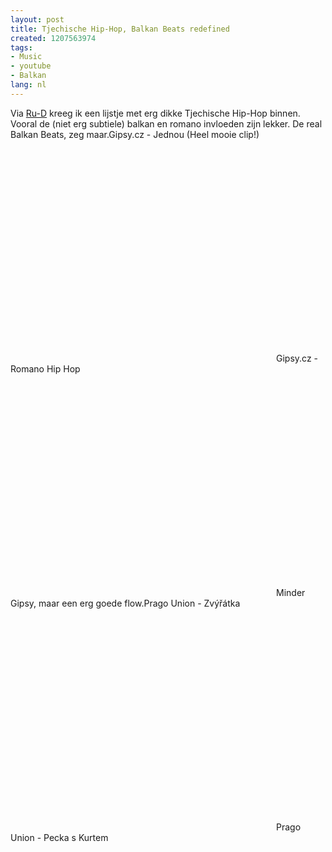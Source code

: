 ```yaml
---
layout: post
title: Tjechische Hip-Hop, Balkan Beats redefined
created: 1207563974
tags:
- Music
- youtube
- Balkan
lang: nl
---
```

Via [Ru-D](http://berkes.blip.tv/file/785245/) kreeg ik een lijstje met erg dikke Tjechische Hip-Hop binnen. Vooral de (niet erg subtiele) balkan en romano invloeden zijn lekker. De real Balkan Beats, zeg maar.<!--break-->Gipsy.cz - Jednou (Heel mooie clip!)<object width="425" height="355"><param name="movie" value="http://www.youtube.com/v/Zi62IN3KD2E&hl=en" /><param name="wmode" value="transparent" /><embed src="http://www.youtube.com/v/Zi62IN3KD2E&hl=en" type="application/x-shockwave-flash" wmode="transparent" width="425" height="355"></embed></object>Gipsy.cz - Romano Hip Hop<object width="425" height="355"><param name="movie" value="http://www.youtube.com/v/mdAerPeYGG8&hl=en" /><param name="wmode" value="transparent" /><embed src="http://www.youtube.com/v/mdAerPeYGG8&hl=en" type="application/x-shockwave-flash" wmode="transparent" width="425" height="355"></embed></object>Minder Gipsy, maar een erg goede flow.Prago Union - Zvýřátka<object width="425" height="355"><param name="movie" value="http://www.youtube.com/v/8shJXx5nx7I&hl=en" /><param name="wmode" value="transparent" /><embed src="http://www.youtube.com/v/8shJXx5nx7I&hl=en" type="application/x-shockwave-flash" wmode="transparent" width="425" height="355"></embed></object>Prago Union - Pecka s Kurtem<object width="425" height="355"><param name="movie" value="http://www.youtube.com/v/50POJqH_CJI&hl=en" /><param name="wmode" value="transparent" /><embed src="http://www.youtube.com/v/50POJqH_CJI&hl=en" type="application/x-shockwave-flash" wmode="transparent" width="425" height="355"></embed></object>
